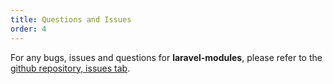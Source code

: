 ```yaml
---
title: Questions and Issues
order: 4
---
```


For any bugs, issues and questions for __laravel-modules__, please refer to the [github repository, issues tab](https://github.com/nWidart/laravel-modules/issues). 

